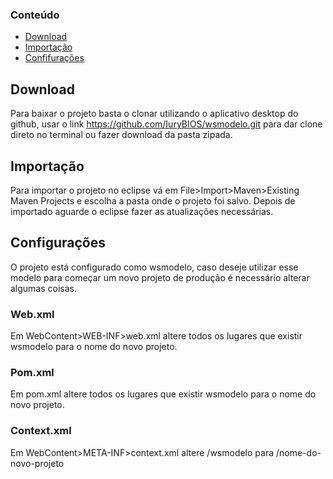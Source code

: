 ### Conteúdo <!-- omit in toc -->
- [Download](#download)
- [Importação](#importação)
- [Confifurações](#configurações)

## Download

Para baixar o projeto basta o clonar utilizando o aplicativo desktop do github, usar o link https://github.com/IuryBIOS/wsmodelo.git para dar clone direto no terminal ou fazer download da pasta zipada.

## Importação

Para importar o projeto no eclipse vá em File>Import>Maven>Existing Maven Projects e escolha a pasta onde o projeto foi salvo. Depois de importado aguarde o eclipse fazer as atualizações necessárias.

## Configurações

O projeto está configurado como wsmodelo, caso deseje utilizar esse modelo para começar um novo projeto de produção é necessário alterar algumas coisas.

### Web.xml

Em WebContent>WEB-INF>web.xml altere todos os lugares que existir wsmodelo para o nome do novo projeto.

### Pom.xml

Em pom.xml altere todos os lugares que existir wsmodelo para o nome do novo projeto.

### Context.xml

Em WebContent>META-INF>context.xml altere /wsmodelo para /nome-do-novo-projeto

